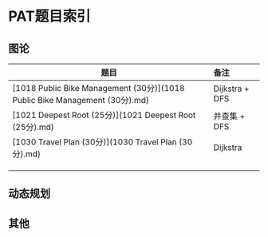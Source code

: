# PAT题目索引

## 图论

| 题目                                                         | 备注           |
| ------------------------------------------------------------ | :------------- |
| [1018 Public Bike Management (30分)](1018 Public Bike Management (30分).md) | Dijkstra + DFS |
| [1021 Deepest Root (25分)](1021 Deepest Root (25分).md)      | 并查集 + DFS   |
| [1030 Travel Plan (30分)](1030 Travel Plan (30分).md)        | Dijkstra       |
|                                                              |                |
|                                                              |                |
|                                                              |                |

## 动态规划





## 其他